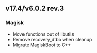 ## v17.4/v6.0.2 rev.3

### Magisk
- Move functions out of libutils
- Remove recovery_dtbo when cleanup
- Migrate MagiskBoot to C++
